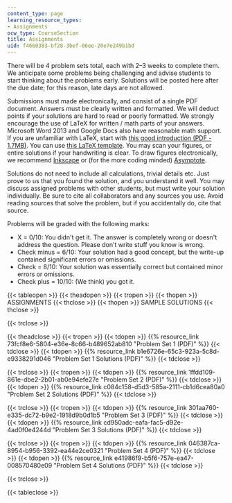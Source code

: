 ```yaml
---
content_type: page
learning_resource_types:
- Assignments
ocw_type: CourseSection
title: Assignments
uid: f4660383-bf28-3bef-06ee-20e7e249b1bd
---
```


There will be 4 problem sets total, each with 2–3 weeks to complete them. We anticipate some problems being challenging and advise students to start thinking about the problems early. Solutions will be posted here after the due date; for this reason, late days are not allowed.

Submissions must made electronically, and consist of a single PDF document. Answers must be clearly written and formatted. We will deduct points if your solutions are hard to read or poorly formatted. We strongly encourage the use of LaTeX for written / math parts of your answers. Microsoft Word 2013 and Google Docs also have reasonable math support. If you are unfamiliar with LaTeX, start with [this good introduction (PDF - 1.7MB)](http://www.ctan.org/tex-archive/info/lshort/english/lshort.pdf). You can use [this LaTeX template](http://courses.csail.mit.edu/6.890/fall14/psets/hw-template.tex). You may scan your figures, or entire solutions if your handwriting is clear. To draw figures electronically, we recommend [Inkscape](http://inkscape.org/en/) or (for the more coding minded) [Asymptote](http://asymptote.sourceforge.net/).

Solutions do not need to include all calculations, trivial details etc. Just prove to us that you found the solution, and you understand it well. You may discuss assigned problems with other students, but must write your solution individually. Be sure to cite all collaborators and any sources you use. Avoid reading sources that solve the problem, but if you accidentally do, cite that source.

Problems will be graded with the following marks:

*   X = 0/10: You didn't get it. The answer is completely wrong or doesn't address the question. Please don't write stuff you know is wrong.
*   Check minus = 6/10: Your solution had a good concept, but the write-up contained significant errors or omissions.
*   Check = 8/10: Your solution was essentially correct but contained minor errors or omissions.
*   Check plus = 10/10: (We think) you got it.

{{< tableopen >}}
{{< theadopen >}}
{{< tropen >}}
{{< thopen >}}
ASSIGNMENTS
{{< thclose >}}
{{< thopen >}}
SAMPLE SOLUTIONS
{{< thclose >}}

{{< trclose >}}

{{< theadclose >}}
{{< tropen >}}
{{< tdopen >}}
{{% resource_link 73fcf8e6-5804-e36e-8c66-b489652ab810 "Problem Set 1 (PDF)" %}}
{{< tdclose >}}
{{< tdopen >}}
{{% resource_link b1e6726e-65c3-923a-5c8d-e9338291d046 "Problem Set 1 Solutions (PDF)" %}}
{{< tdclose >}}

{{< trclose >}}
{{< tropen >}}
{{< tdopen >}}
{{% resource_link 1ffdd109-861e-dbe2-2b01-ab0e94efe27e "Problem Set 2 (PDF)" %}}
{{< tdclose >}}
{{< tdopen >}}
{{% resource_link c084c158-d5d3-585a-2111-cb1d6cea80a0 "Problem Set 2 Solutions (PDF)" %}}
{{< tdclose >}}

{{< trclose >}}
{{< tropen >}}
{{< tdopen >}}
{{% resource_link 301aa760-e335-dc72-b9e2-1918d9b0d1b5 "Problem Set 3 (PDF)" %}}
{{< tdclose >}}
{{< tdopen >}}
{{% resource_link cd950adc-eafa-fac5-d92e-4ad0f0e4244d "Problem Set 3 Solutions (PDF)" %}}
{{< tdclose >}}

{{< trclose >}}
{{< tropen >}}
{{< tdopen >}}
{{% resource_link 046387ca-8954-b956-3392-ea44e2ce0321 "Problem Set 4 (PDF)" %}}
{{< tdclose >}}
{{< tdopen >}}
{{% resource_link e41986f9-b5f6-757e-ea47-008570480e09 "Problem Set 4 Solutions (PDF)" %}}
{{< tdclose >}}

{{< trclose >}}

{{< tableclose >}}